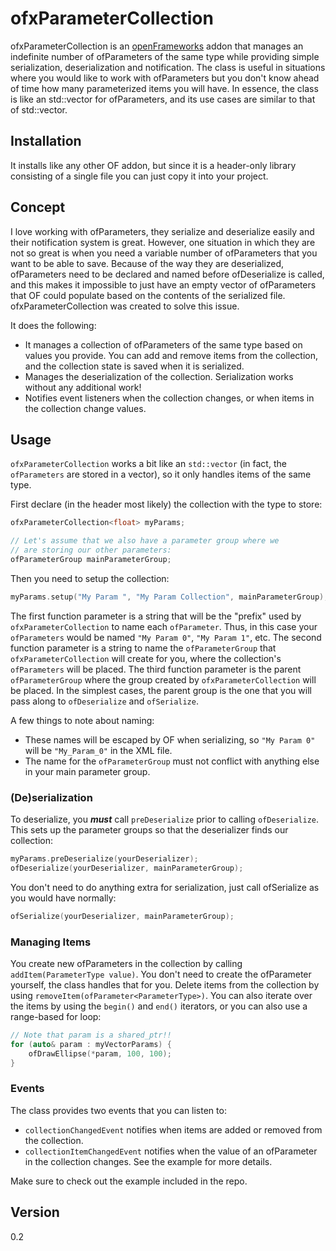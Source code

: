 # ofxParameterCollection
ofxParameterCollection is an [openFrameworks](http://openframeworks.cc) addon that manages an indefinite number of ofParameters of the same type while providing simple serialization, deserialization and notification. The class is useful in situations where you would like to work with ofParameters but you don't know ahead of time how many parameterized items you will have. In essence, the class is like an std::vector for ofParameters, and its use cases are similar to that of std::vector.

## Installation
It installs like any other OF addon, but since it is a header-only library consisting of a single file you can just copy it into your project.

## Concept
I love working with ofParameters, they serialize and deserialize easily and their notification system is great. However, one situation in which they are not so great is when you need a variable number of ofParameters that you want to be able to save. Because of the way they are deserialized, ofParameters need to be declared and named before ofDeserialize is called, and this makes it impossible to just have an empty vector of ofParameters that OF could populate based on the contents of the serialized file. ofxParameterCollection was created to solve this issue.

It does the following:
* It manages a collection of ofParameters of the same type based on values you provide. You can add and remove items from the collection, and the collection state is saved when it is serialized.
* Manages the deserialization of the collection. Serialization works without any additional work!
* Notifies event listeners when the collection changes, or when items in the collection change values.

## Usage
`ofxParameterCollection` works a bit like an `std::vector` (in fact, the `ofParameters` are stored in a vector), so it only handles items of the same type.

First declare (in the header most likely) the collection with the type to store:

```C++
ofxParameterCollection<float> myParams;

// Let's assume that we also have a parameter group where we
// are storing our other parameters:
ofParameterGroup mainParameterGroup;
```

Then you need to setup the collection:

```C++
myParams.setup("My Param ", "My Param Collection", mainParameterGroup);
```

The first function parameter is a string that will be the "prefix" used by `ofxParameterCollection` to name each `ofParameter`. Thus, in this case your `ofParameters` would be named `"My Param 0"`, `"My Param 1"`, etc. The second function parameter is a string to name the `ofParameterGroup` that `ofxParameterCollection` will create for you, where the collection's `ofParameters` will be placed. The third function parameter is the parent `ofParameterGroup` where the group created by `ofxParameterCollection` will be placed. In the simplest cases, the parent group is the one that you will pass along to `ofDeserialize` and `ofSerialize`.

A few things to note about naming:
* These names will be escaped by OF when serializing, so `"My Param 0"` will be `"My_Param_0"` in the XML file.
* The name for the `ofParameterGroup` must not conflict with anything else in your main parameter group.

### (De)serialization
To deserialize, you ***must*** call `preDeserialize` prior to calling `ofDeserialize`. This sets up the parameter groups so that the deserializer finds our collection:
```C++
myParams.preDeserialize(yourDeserializer);
ofDeserialize(yourDeserializer, mainParameterGroup);
```

You don't need to do anything extra for serialization, just call ofSerialize as you would have normally:
```C++
ofSerialize(yourDeserializer, mainParameterGroup);
```
### Managing Items
You create new ofParameters in the collection by calling `addItem(ParameterType value)`. You don't need to create the ofParameter yourself, the class handles that for you. Delete items from the collection by using `removeItem(ofParameter<ParameterType>)`. You can also iterate over the items by using the `begin()` and `end()` iterators, or you can also use a range-based for loop:
```C++
// Note that param is a shared_ptr!!
for (auto& param : myVectorParams) {
	ofDrawEllipse(*param, 100, 100);
}
```

### Events
The class provides two events that you can listen to:
* `collectionChangedEvent` notifies when items are added or removed from the collection.
* `collectionItemChangedEvent` notifies when the value of an ofParameter in the collection changes. See the example for more details.

Make sure to check out the example included in the repo.

## Version
0.2
